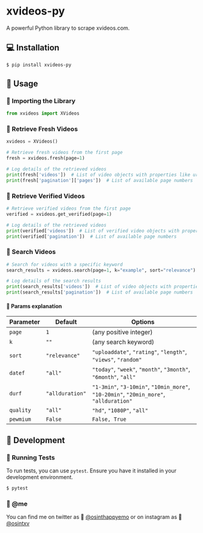 # xvideos-py
A powerful Python library to scrape xvideos.com.

## 💻 Installation

```bash
$ pip install xvideos-py
```

## 🍑 Usage

### 🍒 Importing the Library

```python
from xvideos import XVideos
```

### 🍒 Retrieve Fresh Videos

```python
xvideos = XVideos()

# Retrieve fresh videos from the first page
fresh = xvideos.fresh(page=1)

# Log details of the retrieved videos
print(fresh['videos'])  # List of video objects with properties like url, path, title, duration, profile, views
print(fresh['pagination']['pages'])  # List of available page numbers
```

### 🍒 Retrieve Verified Videos

```python
# Retrieve verified videos from the first page
verified = xvideos.get_verified(page=1)

# Log details of the retrieved videos
print(verified['videos'])  # List of verified video objects with properties like url, path, title, duration, profile, views
print(verified['pagination'])  # List of available page numbers
```

### 🍒 Search Videos

```python
# Search for videos with a specific keyword
search_results = xvideos.search(page=1, k="example", sort="relevance")

# Log details of the search results
print(search_results['videos'])  # List of video objects with properties based on the search parameters
print(search_results['pagination'])  # List of available page numbers
```

#### 🍐 Params explanation

| Parameter | Default        | Options                                                                                  |
|-----------|----------------|------------------------------------------------------------------------------------------|
| `page`    | `1`            | (any positive integer)                                                                   |
| `k`       | `""`           | (any search keyword)                                                                     |
| `sort`    | `"relevance"`  | `"uploaddate"`, `"rating"`, `"length"`, `"views"`, `"random"`                            |
| `datef`   | `"all"`        | `"today"`, `"week"`, `"month"`, `"3month"`, `"6month"`, `"all"`                         |
| `durf`    | `"allduration"`| `"1-3min"`, `"3-10min"`, `"10min_more"`, `"10-20min"`, `"20min_more"`, `"allduration"` |
| `quality` | `"all"`        | `"hd"`, `"1080P"`, `"all"`                                                                |
| `pewmium` | `False`        | `False, True`                                                                |
## 🍑 Development

### 🍒 Running Tests

To run tests, you can use `pytest`. Ensure you have it installed in your development environment.

```bash
$ pytest
```

### 🐼 @me

You can find me on twitter as 🐤 <a href="https://twitter.com/osinthappyemo">@osinthappyemo</a>
or on instagram as 🍢 <a href="https://instagram.com/osintxv">@osintxv</a>
